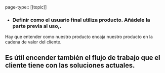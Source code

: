 page-type:: [[topic]]
- ### Definir como el usuario final utiliza producto. Añádele la parte previa al uso,.

Hay que entender como nuestro producto encaja nuestro producto en la cadena de valor del cliente.

Es útil encender también el flujo de trabajo que el cliente tiene con las soluciones actuales.
  - 


